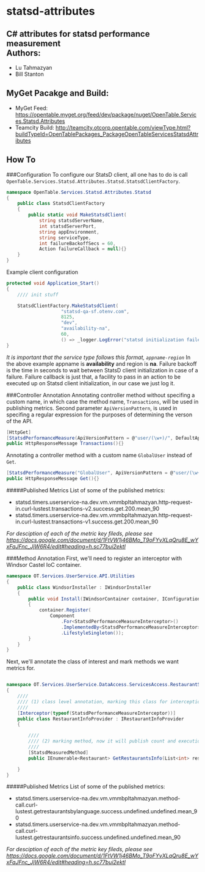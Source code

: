 # statsd-attributes<br />
C# attributes for statsd performance measurement<br />
Authors:
--------
* Lu Tahmazyan<br />
* Bill Stanton<br />

MyGet Pacakge and Build:
------------------------
* MyGet Feed: https://opentable.myget.org/feed/dev/package/nuget/OpenTable.Services.Statsd.Attributes<br />
* Teamcity Build: http://teamcity.otcorp.opentable.com/viewType.html?buildTypeId=OpenTablePackages_PackageOpenTableServicesStatsdAttributes<br />

How To
-----
###Configuration
To configure our StatsD client, all one has to do is call `OpenTable.Services.Statsd.Attributes.Statsd.StatsdClientFactory`.

```C#
namespace OpenTable.Services.Statsd.Attributes.Statsd
{
	public class StatsdClientFactory
	{
		public static void MakeStatsdClient(
			string statsdServerName, 
			int statsdServerPort, 
			string appEnvironment, 
			string serviceType,
			int failureBackoffSecs = 60, 
			Action failureCallback = null){}
	}
}
```

Example client configuration 
```C# 
protected void Application_Start()
{
	//// init stuff

	StatsdClientFactory.MakeStatsdClient(
					"statsd-qa-sf.otenv.com",
					8125,
					"dev",
					"availability-na",
					60,
					() => _logger.LogError("statsd initialization failed"));
}
```
*It is important that the service type follows this format, `appname-region`*  In the above example appname is **availability** and region is **na**.  Failure backoff is the time in seconds to wait between StatsD client initialization in case of a failure.  Failure callback is just that, a facility to pass in an action to be executed up on Statsd client initialization, in our case we just log it.


###Controller Annotation
Annotating controller method without specifing a custom name, in which case the method name, `Transactions`, will be used in publishing metrics.  Second parameter `ApiVersionPattern`, is used in specifing a regular expression for the purposes of determining the verson of the API.
```C#
[HttpGet]
[StatsdPerformanceMeasure(ApiVersionPattern = @"user/(\w+)/", DefaultApiVersion = "v1")]
public HttpResponseMessage Transactions(){}
```

Annotating a controller method with a custom name `GlobalUser` instead of `Get`. 
```C#
[StatsdPerformanceMeasure("GlobalUser", ApiVersionPattern = @"user/(\w+)/", DefaultApiVersion = "v1")]
public HttpResponseMessage Get(){}
```

#####Published Metrics
List of some of the published metrics:
-  statsd.timers.userservice-na.dev.vm.vmmbpltahmazyan.http-request-in.curl-lustest.transactions-v2.success.get.200.mean_90
-  statsd.timers.userservice-na.dev.vm.vmmbpltahmazyan.http-request-in.curl-lustest.transactions-v1.success.get.200.mean_90

*For desciption of each of the metric key fileds, please see https://docs.google.com/document/d/1FtVW1j46BMo_T9oFYvXLqQru8E_wYxFaJFnc_JjW6R4/edit#heading=h.sc77bui2ektl*

###Method Annotation
First, we'll need to register an interceptor with Windsor Castel IoC container. 

```C#
namespace OT.Services.UserService.API.Utilities
{
	public class WindsorInstaller : IWindsorInstaller
	{
		public void Install(IWindsorContainer container, IConfigurationStore store)
		{
			container.Register(
				Component
					.For<StatsdPerformanceMeasureInterceptor>()
					.ImplementedBy<StatsdPerformanceMeasureInterceptor>()
					.LifestyleSingleton());
		}
	}
}
```

Next, we'll annotate the class of interest and mark methods we want metrics for.
```C#

namespace OT.Services.UserService.DataAccess.ServicesAccess.RestaurantService
{
	//// 
	//// (1) class level annotation, marking this class for interception 
	//// 
	[Interceptor(typeof(StatsdPerformanceMeasureInterceptor))]
	public class RestaurantInfoProvider : IRestaurantInfoProvider
	{

		////
		//// (2) marking method, now it will publish count and execution duration.
		////
		[StatsdMeasuredMethod]
		public IEnumerable<Restaurant> GetRestaurantsInfo(List<int> restaurantIds, string language = null) {}

	}
}
```

#####Published Metrics
List of some of the published metrics:
-  statsd.timers.userservice-na.dev.vm.vmmbpltahmazyan.method-call.curl-lustest.getrestaurantsbylanguage.success.undefined.undefined.mean_90
-  statsd.timers.userservice-na.dev.vm.vmmbpltahmazyan.method-call.curl-lustest.getrestaurantsinfo.success.undefined.undefined.mean_90

*For desciption of each of the metric key fileds, please see https://docs.google.com/document/d/1FtVW1j46BMo_T9oFYvXLqQru8E_wYxFaJFnc_JjW6R4/edit#heading=h.sc77bui2ektl*
